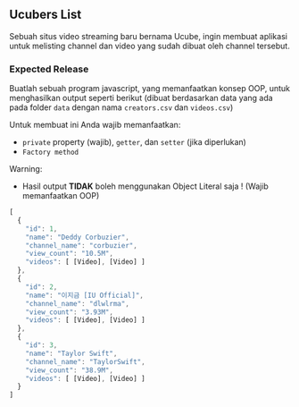 ## Ucubers List
Sebuah situs video streaming baru bernama Ucube, ingin membuat aplikasi untuk melisting channel dan
video yang sudah dibuat oleh channel tersebut.

### Expected Release
Buatlah sebuah program javascript, yang memanfaatkan konsep OOP, untuk menghasilkan output seperti berikut
(dibuat berdasarkan data yang ada pada folder `data` dengan nama `creators.csv` dan `videos.csv`)

Untuk membuat ini Anda wajib memanfaatkan:
- `private` property (wajib), `getter`, dan `setter` (jika diperlukan)
- `Factory method`

Warning:
- Hasil output **TIDAK** boleh menggunakan Object Literal saja ! (Wajib memanfaatkan OOP)

```javascript
[
  {
    "id": 1,
    "name": "Deddy Corbuzier",
    "channel_name": "corbuzier",
    "view_count": "10.5M",
    "videos": [ [Video], [Video] ]
  },
  {
    "id": 2,
    "name": "이지금 [IU Official]",
    "channel_name": "dlwlrma",
    "view_count": "3.93M",
    "videos": [ [Video], [Video] ]
  },
  {
    "id": 3,
    "name": "Taylor Swift",
    "channel_name": "TaylorSwift",
    "view_count": "38.9M",
    "videos": [ [Video], [Video] ]
  }
]
```